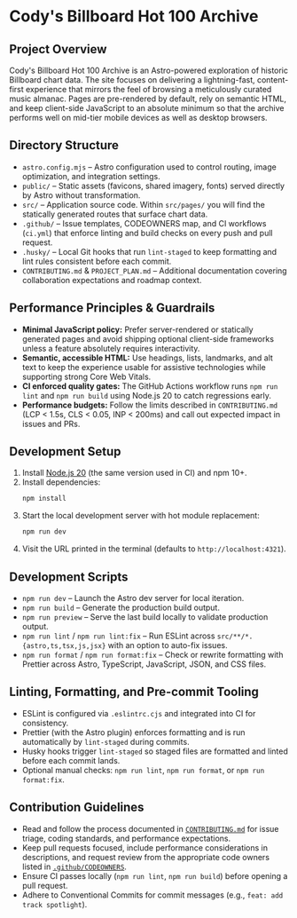 # Cody's Billboard Hot 100 Archive

## Project Overview
Cody's Billboard Hot 100 Archive is an Astro-powered exploration of historic Billboard chart data. The site focuses on delivering
a lightning-fast, content-first experience that mirrors the feel of browsing a meticulously curated music almanac. Pages are
pre-rendered by default, rely on semantic HTML, and keep client-side JavaScript to an absolute minimum so that the archive
performs well on mid-tier mobile devices as well as desktop browsers.

## Directory Structure
- `astro.config.mjs` – Astro configuration used to control routing, image optimization, and integration settings.
- `public/` – Static assets (favicons, shared imagery, fonts) served directly by Astro without transformation.
- `src/` – Application source code. Within `src/pages/` you will find the statically generated routes that surface chart data.
- `.github/` – Issue templates, CODEOWNERS map, and CI workflows (`ci.yml`) that enforce linting and build checks on every push
  and pull request.
- `.husky/` – Local Git hooks that run `lint-staged` to keep formatting and lint rules consistent before each commit.
- `CONTRIBUTING.md` & `PROJECT_PLAN.md` – Additional documentation covering collaboration expectations and roadmap context.

## Performance Principles & Guardrails
- **Minimal JavaScript policy:** Prefer server-rendered or statically generated pages and avoid shipping optional client-side
  frameworks unless a feature absolutely requires interactivity.
- **Semantic, accessible HTML:** Use headings, lists, landmarks, and alt text to keep the experience usable for assistive
  technologies while supporting strong Core Web Vitals.
- **CI enforced quality gates:** The GitHub Actions workflow runs `npm run lint` and `npm run build` using Node.js 20 to catch
  regressions early.
- **Performance budgets:** Follow the limits described in `CONTRIBUTING.md` (LCP < 1.5s, CLS < 0.05, INP < 200ms) and call out
  expected impact in issues and PRs.

## Development Setup
1. Install [Node.js 20](https://nodejs.org/) (the same version used in CI) and npm 10+.
2. Install dependencies:
   ```bash
   npm install
   ```
3. Start the local development server with hot module replacement:
   ```bash
   npm run dev
   ```
4. Visit the URL printed in the terminal (defaults to `http://localhost:4321`).

## Development Scripts
- `npm run dev` – Launch the Astro dev server for local iteration.
- `npm run build` – Generate the production build output.
- `npm run preview` – Serve the last build locally to validate production output.
- `npm run lint` / `npm run lint:fix` – Run ESLint across `src/**/*.{astro,ts,tsx,js,jsx}` with an option to auto-fix issues.
- `npm run format` / `npm run format:fix` – Check or rewrite formatting with Prettier across Astro, TypeScript, JavaScript,
  JSON, and CSS files.

## Linting, Formatting, and Pre-commit Tooling
- ESLint is configured via `.eslintrc.cjs` and integrated into CI for consistency.
- Prettier (with the Astro plugin) enforces formatting and is run automatically by `lint-staged` during commits.
- Husky hooks trigger `lint-staged` so staged files are formatted and linted before each commit lands.
- Optional manual checks: `npm run lint`, `npm run format`, or `npm run format:fix`.

## Contribution Guidelines
- Read and follow the process documented in [`CONTRIBUTING.md`](CONTRIBUTING.md) for issue triage, coding standards, and
  performance expectations.
- Keep pull requests focused, include performance considerations in descriptions, and request review from the appropriate
  code owners listed in [`.github/CODEOWNERS`](.github/CODEOWNERS).
- Ensure CI passes locally (`npm run lint`, `npm run build`) before opening a pull request.
- Adhere to Conventional Commits for commit messages (e.g., `feat: add track spotlight`).
